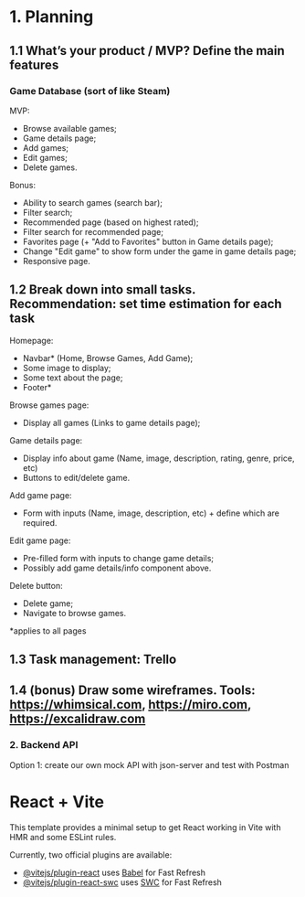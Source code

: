 # 1. Planning

## 1.1 What’s your product / MVP? Define the main features


### Game Database (sort of like Steam)

MVP:
- Browse available games;
- Game details page;
- Add games;
- Edit games;
- Delete games.

Bonus:
- Ability to search games (search bar);
- Filter search;
- Recommended page (based on highest rated);
- Filter search for recommended page;
- Favorites page (+ "Add to Favorites" button in Game details page);
- Change "Edit game" to show form under the game in game details page;
- Responsive page.


## 1.2 Break down into small tasks. Recommendation: set time estimation for each task

Homepage:
- Navbar* (Home, Browse Games, Add Game);
- Some image to display;
- Some text about the page;
- Footer* 

Browse games page:
- Display all games (Links to game details page);

Game details page:
- Display info about game (Name, image, description, rating, genre, price, etc)
- Buttons to edit/delete game.

Add game page:
- Form with inputs (Name, image, description, etc) + define which are required.

Edit game page:
- Pre-filled form with inputs to change game details;
- Possibly add game details/info component above.

Delete button:
- Delete game;
- Navigate to browse games.

*applies to all pages


## 1.3 Task management: Trello

## 1.4 (bonus) Draw some wireframes. Tools: https://whimsical.com, https://miro.com, https://excalidraw.com


### 2. Backend API

Option 1: create our own mock API with json-server and test with Postman



# React + Vite

This template provides a minimal setup to get React working in Vite with HMR and some ESLint rules.

Currently, two official plugins are available:

- [@vitejs/plugin-react](https://github.com/vitejs/vite-plugin-react/blob/main/packages/plugin-react/README.md) uses [Babel](https://babeljs.io/) for Fast Refresh
- [@vitejs/plugin-react-swc](https://github.com/vitejs/vite-plugin-react-swc) uses [SWC](https://swc.rs/) for Fast Refresh
